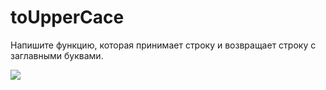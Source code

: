 # toUpperCace
Напишите функцию, которая принимает строку и возвращает строку с заглавными буквами.


<img src="2.png">

